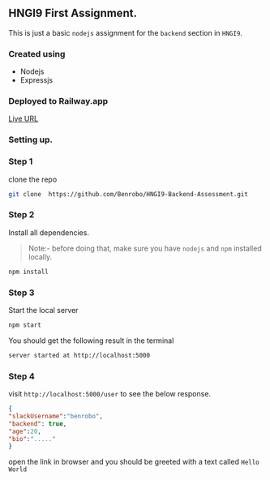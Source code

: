 ## HNGI9 First Assignment.

This is just a basic `nodejs` assignment for the `backend` section in `HNGI9`.

### Created using 
- Nodejs
- Expressjs

### Deployed to Railway.app

[Live URL](https://hng-task1-s07a.onrender.com/user)

### Setting up.

### Step 1

clone the repo
```sh
git clone  https://github.com/Benrobo/HNGI9-Backend-Assessment.git
```

### Step 2
Install all dependencies. 
> Note:- before doing that, make sure you have `nodejs` and `npm` installed locally.

```sh
npm install
```


### Step 3
Start the local server
```sh
npm start
```

You should get the following result in the terminal

```sh
server started at http://localhost:5000
```

### Step 4

visit `http://localhost:5000/user` to see the below response.

```json
{
"slackUsername":"benrobo",
"backend": true,
"age":20,
"bio":"....."
}
```

open the link in browser and you should be greeted with a text called `Hello World`
